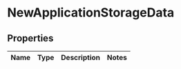 
# NewApplicationStorageData

## Properties
Name | Type | Description | Notes
------------ | ------------- | ------------- | -------------




